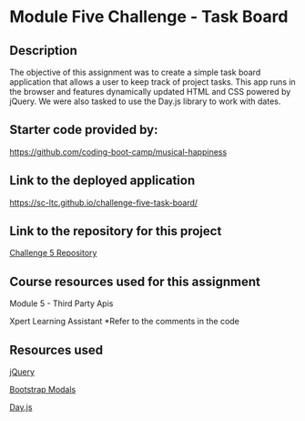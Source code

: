 # Module Five Challenge - Task Board

## Description

The objective of this assignment was to create a simple task board application that allows a user to keep track of project tasks. This app runs in the browser and features dynamically updated HTML and CSS powered by jQuery. We were also tasked to use the Day.js library to work with dates.

## Starter code provided by:
https://github.com/coding-boot-camp/musical-happiness

## Link to the deployed application

https://sc-ltc.github.io/challenge-five-task-board/

## Link to the repository for this project

[Challenge 5 Repository](https://github.com/SC-ltc/challenge-five-task-board)


## Course resources used for this assignment

Module 5 - Third Party Apis

Xpert Learning Assistant
*Refer to the comments in the code

## Resources used

[jQuery](https://jquery.com/)

[Bootstrap Modals](https://getbootstrap.com/docs/4.0/components/modal/)

[Day.js](https://day.js.org/)
